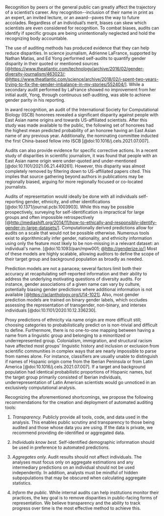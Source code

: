 Recognition by peers or the general public can greatly affect the trajectory of a scientist’s career.
  Any recognition--inclusion of their name in print as an expert, an invited lecture, or an award--paves the way to future accolades.
  Regardless of an individual’s merit, biases can skew which scientists are even considered for recognition.
  To combat biases, audits can identify if specific groups are being unintentionally neglected and hold the recognizing body accountable.

The use of auditing methods has produced evidence that they can help reduce disparities.
  In science journalism, Adrienne LaFrance, supported by Nathan Matias, and Ed Yong performed self-audits to quantify gender disparity in their quoted or mentioned sources [@https://www.theatlantic.com/technology/archive/2016/02/gender-diversity-journalism/463023/; @https://www.theatlantic.com/science/archive/2018/02/i-spent-two-years-trying-to-fix-the-gender-imbalance-in-my-stories/552404/].
  While a secondary audit performed by LaFrance showed no improvement from her initial audit, Yong, through continuous self-auditing, was able to achieve gender parity in his reporting.

In award recognition, an audit of the International Society for Computational Biology (ISCB) honorees revealed a significant disparity against people with East Asian name origins and towards US-affiliated scientists.
  After this study was made available to the public, the following set of honorees had the highest mean predicted probability of an honoree having an East Asian name of any previous year.
  Additionally, the nominating committee inducted the first China-based fellow into ISCB [@doi:10.1016/j.cels.2021.07.007].

Audits can also provide evidence for specific corrective actions.
  In a recent study of disparities in scientific journalism, it was found that people with an East Asian name origin were under-quoted and under-mentioned [@doi:10.1101/2021.06.21.449261]. 
  However, this disparity was almost completely removed by filtering down to US-affiliated papers cited.
  This implies that source gathering beyond authors in publications may be regionally biased, arguing for more regionally focused or co-located journalists.

Audits of representation would ideally be done with all individuals self-reporting gender, ethnicity, and other identifications [@doi:10.1371/journal.pcbi.1003903].
  While this may be possible prospectively, surveying for self-identification is impractical for large groups and often impossible retrospectively [@http://mediashift.org/2014/11/how-to-ethically-and-responsibly-identify-gender-in-large-datasets/].
  Computationally derived predictions allow for audits on a scale that would not be possible otherwise.
  Numerous tools exist to algorithmically infer gender, nationality, and ethnicity information using only the feature most likely to be non-missing in a relevant dataset: an individual's name. [@doi:10.1093/pan/mpw001; @http://genderize.io/]
  Most of these models are highly scalable, allowing auditors to define the scope of their target group and background population as broadly as needed.
  
Prediction models are not a panacea; several factors limit both their accuracy at recapitulating self-reported information and their ability to address the underlying motivating questions of diversity audits.
  For instance, gender associations of a given name can vary by culture, potentially biasing gender predictions where additional information is not available [@https://aclanthology.org/U14-1021].
  Also, most gender prediction models are trained on binary gender labels, which occludes assessing the representation of transgender, non-binary, and intersex individuals [@doi:10.1101/2020.10.12.336230].
 
Proxy predictions of ethnicity via name origin are more difficult still; choosing categories to probabilistically predict on is non-trivial and difficult to define. 
  Furthermore, there is no one-to-one mapping between having a name from a linguistic group and belonging to a minoritized or underrepresented group.
  Colonialism, immigration, and structural racism have affected most groups' linguistic history and inclusion or exclusion from scientific communities in complex ways that are nearly impossible to parse from names alone. 
  For instance, classifiers are usually unable to distinguish if names of Hispanic origin come from the Iberian Peninsula or from Latin America [@doi:10.1016/j.cels.2021.07.007]. 
  If a target and background population had identical probabilistic proportions of Hispanic names, but the target group primarily consisted of Iberian individuals, underrepresentation of Latin American scientists would go unnoticed in an exclusively computational analysis.

Recognizing the aforementioned shortcomings, we propose the following recommendations for the creation and deployment of automated auditing tools:
  1. *Transparency.* Publicly provide all tools, code, and data used in the analysis.
  This enables public scrutiny and transparency to those being audited and those whose data you are using.
  If the data is private, we recommend providing de-identified or aggregated data. 

  2. *Individuals know best.* Self-identified demographic information should be used in preference to automated predictions.

  3. *Aggregates only.* Audit results should not affect individuals.
  The analyses must focus only on aggregate estimations and any intermediary predictions on an individual should not be used independently.
  In addition, analysts must be mindful of hidden subpopulations that may be obscured when calculating aggregate statistics.

  4. *Inform the public.* While internal audits can help institutions monitor their practices, the key goal is to remove disparities in public-facing forms of representation. 
  We believe transparency and the ability to track progress over time is the most effective method to achieve this.
